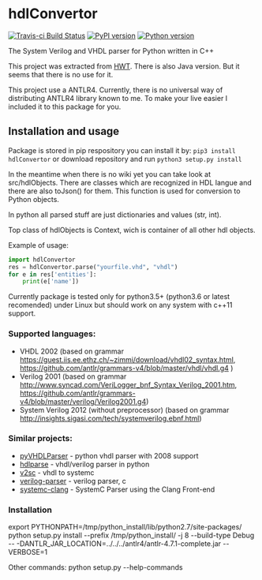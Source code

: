 # hdlConvertor
[![Travis-ci Build Status](https://travis-ci.org/Nic30/hdlConvertor.png?branch=master)](https://travis-ci.org/Nic30/hdlConvertor)
[![PyPI version](https://badge.fury.io/py/hdlConvertor.svg)](http://badge.fury.io/py/hdlConvertor)
[![Python version](https://img.shields.io/pypi/pyversions/hdlConvertor.svg)](https://img.shields.io/pypi/pyversions/hdlConvertor.svg)

The System Verilog and VHDL parser for Python written in C++

This project was extracted from [HWT](https://github.com/Nic30/hwt).
There is also Java version. But it seems that there is no use for it.

This project use a ANTLR4. Currently, there is no universal way of distributing ANTLR4 library known to me.
To make your live easier I included it to this package for you.


## Installation and usage

Package is stored in pip respository you can install it by:
`pip3 install hdlConvertor`
or download repository and run `python3 setup.py install`

In the meantime when there is no wiki yet you can take look at src/hdlObjects.
There are classes which are recognized in HDL langue and there are also toJson() for them.
This function is used for conversion to Python objects.

In python all parsed stuff are just dictionaries and values (str, int).

Top class of hdlObjects is Context, wich is container of all other hdl objects.


Example of usage:
```python
import hdlConvertor
res = hdlConvertor.parse("yourfile.vhd", "vhdl")
for e in res['entities']:
    print(e['name'])

```


Currently package is tested only for python3.5+ (python3.6 or latest recomended) under Linux but should work on any system with c++11 support. 

### Supported languages:

* VHDL 2002 (based on grammar https://guest.iis.ee.ethz.ch/~zimmi/download/vhdl02_syntax.html, https://github.com/antlr/grammars-v4/blob/master/vhdl/vhdl.g4 )
* Verilog 2001 (based on grammar http://www.syncad.com/VeriLogger_bnf_Syntax_Verilog_2001.htm, https://github.com/antlr/grammars-v4/blob/master/verilog/Verilog2001.g4)
* System Verilog 2012 (without preprocessor) (based on grammar http://insights.sigasi.com/tech/systemverilog.ebnf.html)


### Similar projects:

* [pyVHDLParser](https://github.com/Paebbels/pyVHDLParser) - python vhdl parser with 2008 support
* [hdlparse](https://github.com/kevinpt/hdlparse/) - vhdl/verilog parser in python 
* [v2sc](https://github.com/denisgav/v2sc) - vhdl to systemc
* [verilog-parser](https://github.com/ben-marshall/verilog-parser) - verilog parser, c 
* [systemc-clang](https://github.com/anikau31/systemc-clang) - SystemC Parser using the Clang Front-end


### Installation 

export PYTHONPATH=/tmp/python_install/lib/python2.7/site-packages/
python setup.py install --prefix /tmp/python_install/ -j 8 --build-type Debug -- -DANTLR_JAR_LOCATION=../../../antlr4/antlr-4.7.1-complete.jar -- VERBOSE=1

Other commands:
python setup.py --help-commands
